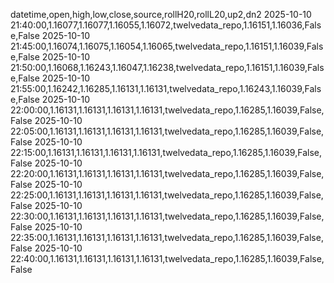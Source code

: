 datetime,open,high,low,close,source,rollH20,rollL20,up2,dn2
2025-10-10 21:40:00,1.16077,1.16077,1.16055,1.16072,twelvedata_repo,1.16151,1.16036,False,False
2025-10-10 21:45:00,1.16074,1.16075,1.16054,1.16065,twelvedata_repo,1.16151,1.16039,False,False
2025-10-10 21:50:00,1.16068,1.16243,1.16047,1.16238,twelvedata_repo,1.16151,1.16039,False,False
2025-10-10 21:55:00,1.16242,1.16285,1.16131,1.16131,twelvedata_repo,1.16243,1.16039,False,False
2025-10-10 22:00:00,1.16131,1.16131,1.16131,1.16131,twelvedata_repo,1.16285,1.16039,False,False
2025-10-10 22:05:00,1.16131,1.16131,1.16131,1.16131,twelvedata_repo,1.16285,1.16039,False,False
2025-10-10 22:15:00,1.16131,1.16131,1.16131,1.16131,twelvedata_repo,1.16285,1.16039,False,False
2025-10-10 22:20:00,1.16131,1.16131,1.16131,1.16131,twelvedata_repo,1.16285,1.16039,False,False
2025-10-10 22:25:00,1.16131,1.16131,1.16131,1.16131,twelvedata_repo,1.16285,1.16039,False,False
2025-10-10 22:30:00,1.16131,1.16131,1.16131,1.16131,twelvedata_repo,1.16285,1.16039,False,False
2025-10-10 22:35:00,1.16131,1.16131,1.16131,1.16131,twelvedata_repo,1.16285,1.16039,False,False
2025-10-10 22:40:00,1.16131,1.16131,1.16131,1.16131,twelvedata_repo,1.16285,1.16039,False,False
